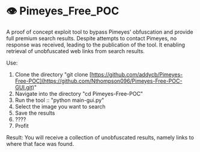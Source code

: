 # 👁️ Pimeyes_Free_POC  
A proof of concept exploit tool to bypass Pimeyes' obfuscation and provide full premium search results.
Despite attempts to contact Pimeyes, no response was received, leading to the publication of the tool.
It enabling retrieval of unobfuscated web links from search results.  
  
Use:
1. Clone the directory "git clone [https://github.com/addycb/Pimeyes-Free-POC](https://github.com/Nthompson096/Pimeyes-Free-POC-GUI.git)"
2. Navigate into the directory "cd Pimeyes-Free-POC"
3. Run the tool :: "python main-gui.py"
4. Select the image you want to search
5. Save the results
6. ????
7. Profit 

Result: You will receive a collection of unobfuscated results, namely links to where that face was found.
